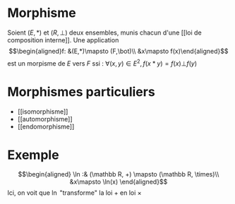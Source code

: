 # Morphisme


Soient $(E, *)$ et $(R,\bot)$ deux ensembles, munis chacun d'une [[loi de composition interne]].
Une application
$$\begin{aligned}f: &(E,*)\mapsto (F,\bot)\\ &x\mapsto f(x)\end{aligned}$$
est un morpisme de $E$ vers $F$ ssi :
$\forall (x,y)\in E^2, f(x*y) = f(x)\bot f(y)$

# Morphismes particuliers
 - [[isomorphisme]]
 - [[automorphisme]]
 - [[endomorphisme]]

# Exemple
$$\begin{aligned}
\ln :& (\mathbb R, +) \mapsto (\mathbb R, \times)\\
&x\mapsto \ln(x)
\end{aligned}$$
Ici, on voit que $\ln$ "transforme" la loi $+$ en loi $\times$